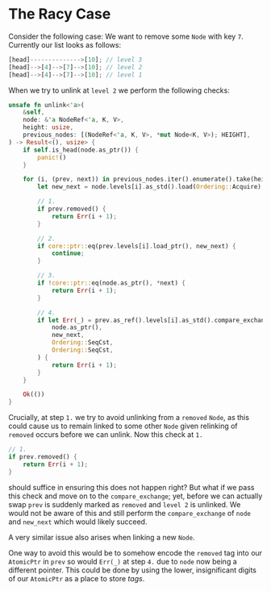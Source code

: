 # The Racy Case

Consider the following case: We want to remove some `Node` with key `7`. Currently our list
looks as follows:

```rust
[head]-------------->[10]; // level 3
[head]-->[4]-->[7]-->[10]; // level 2
[head]-->[4]-->[7]-->[10]; // level 1
```

When we try to unlink at `level 2` we perform the following checks:

```rust
unsafe fn unlink<'a>(
	&self,
	node: &'a NodeRef<'a, K, V>,
	height: usize,
	previous_nodes: [(NodeRef<'a, K, V>, *mut Node<K, V>); HEIGHT],
) -> Result<(), usize> {
	if self.is_head(node.as_ptr()) {
		panic!()
	}

	for (i, (prev, next)) in previous_nodes.iter().enumerate().take(height).rev() {
		let new_next = node.levels[i].as_std().load(Ordering::Acquire);

		// 1.
		if prev.removed() {
			return Err(i + 1);
		}

		// 2.
		if core::ptr::eq(prev.levels[i].load_ptr(), new_next) {
			continue;
		}

		// 3.
		if !core::ptr::eq(node.as_ptr(), *next) {
			return Err(i + 1);
		}

		// 4.
		if let Err(_) = prev.as_ref().levels[i].as_std().compare_exchange(
			node.as_ptr(),
			new_next,
			Ordering::SeqCst,
			Ordering::SeqCst,
		) {
			return Err(i + 1);
		}
	}

	Ok(())
}
```

Crucially, at step `1.` we try to avoid unlinking from a `removed` `Node`, as this could cause
us to remain linked to some other `Node` given relinking of `removed` occurs before we can
unlink. Now this check at `1.`

```rust
// 1.
if prev.removed() {
	return Err(i + 1);
}
```

should suffice in ensuring this does not happen right? But what if we pass this check and move on
to the `compare_exchange`; yet, before we can actually swap `prev` is suddenly marked as
`removed` and `level 2` is unlinked. We would not be aware of this and still perform the
`compare_exchange` of `node` and `new_next` which would likely succeed.

A very similar issue also arises when linking a new `Node`.

One way to avoid this would be to somehow encode the `removed` tag into our `AtomicPtr` in `prev`
so would `Err(_)` at step `4.` due to `node` now being a different pointer. This could be
done by using the lower, insignificant digits of our `AtomicPtr` as a place to store _tags_.

